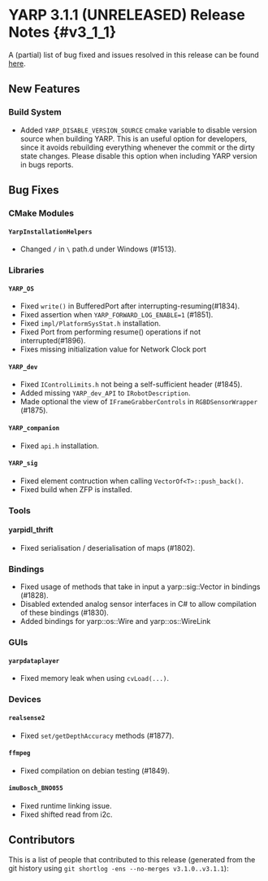 YARP 3.1.1 (UNRELEASED) Release Notes                                  {#v3_1_1}
=====================================


A (partial) list of bug fixed and issues resolved in this release can be found
[here](https://github.com/robotology/yarp/issues?q=label%3A%22Fixed+in%3A+YARP+v3.1.1%22).


New Features
------------

### Build System

* Added `YARP_DISABLE_VERSION_SOURCE` cmake variable to disable version source
  when building YARP. This is an useful option for developers, since it
  avoids rebuilding everything whenever the commit or the dirty state changes.
  Please disable this option when including YARP version in bugs reports.


Bug Fixes
---------

### CMake Modules

#### `YarpInstallationHelpers`

* Changed `/` in `\` path.d under Windows (#1513).


### Libraries

#### `YARP_OS`

* Fixed `write()` in BufferedPort after interrupting-resuming(#1834).
* Fixed assertion when `YARP_FORWARD_LOG_ENABLE=1` (#1851).
* Fixed `impl/PlatformSysStat.h` installation.
* Fixed Port from performing resume() operations if not interrupted(#1896).
* Fixes missing initialization value for Network Clock port

#### `YARP_dev`

* Fixed `IControlLimits.h` not being a self-sufficient header (#1845).
* Added missing `YARP_dev_API` to `IRobotDescription`.
* Made optional the view of `IFrameGrabberControls` in `RGBDSensorWrapper`
  (#1875).

#### `YARP_companion`

* Fixed `api.h` installation.

#### `YARP_sig`

* Fixed element contruction when calling `VectorOf<T>::push_back()`.
* Fixed build when ZFP is installed.

### Tools

#### yarpidl_thrift

* Fixed serialisation / deserialisation of maps (#1802).


### Bindings

* Fixed usage of methods that take in input a yarp::sig::Vector in bindings
  (#1828).
* Disabled extended analog sensor interfaces in C# to allow compilation of these
  bindings (#1830).
* Added bindings for yarp::os::Wire and yarp::os::WireLink


### GUIs

#### `yarpdataplayer`

* Fixed memory leak when using `cvLoad(...)`.

### Devices

#### `realsense2`

* Fixed `set/getDepthAccuracy` methods (#1877).

#### `ffmpeg`

* Fixed compilation on debian testing (#1849).

#### `imuBosch_BNO055`

* Fixed runtime linking issue.
* Fixed shifted read from i2c.

Contributors
------------

This is a list of people that contributed to this release (generated from the
git history using `git shortlog -ens --no-merges v3.1.0..v3.1.1`):

```
```
